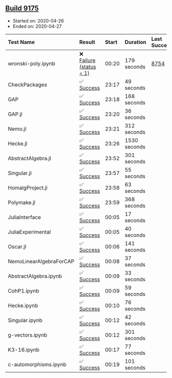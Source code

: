 ## [Build 9175](https://oscarci.mathematik.uni-kl.de/job/oscar/9175/)

* Started on: 2020-04-26
* Ended on: 2020-04-27

| Test Name    | Result | Start | Duration | Last Success | First Failure |
|:-------------|:-------|:------|:---------|:-------------|:--------------|
| wronski-poly.ipynb | ❌ [Failure (status = 1)](https://oscarci.mathematik.uni-kl.de/job/oscar/9175/artifact/logs/build-9175/wronski-poly.ipynb.log) | 00:20 | 179 seconds | [8754](https://oscarci.mathematik.uni-kl.de/job/oscar/8754/) | [8755](https://oscarci.mathematik.uni-kl.de/job/oscar/8755/) |
| CheckPackages | ✅ [Success](https://oscarci.mathematik.uni-kl.de/job/oscar/9175/artifact/logs/build-9175/CheckPackages.log) | 23:17 | 49 seconds |  |  |
| GAP | ✅ [Success](https://oscarci.mathematik.uni-kl.de/job/oscar/9175/artifact/logs/build-9175/GAP.log) | 23:18 | 168 seconds |  |  |
| GAP.jl | ✅ [Success](https://oscarci.mathematik.uni-kl.de/job/oscar/9175/artifact/logs/build-9175/GAP.jl.log) | 23:20 | 36 seconds |  |  |
| Nemo.jl | ✅ [Success](https://oscarci.mathematik.uni-kl.de/job/oscar/9175/artifact/logs/build-9175/Nemo.jl.log) | 23:21 | 312 seconds |  |  |
| Hecke.jl | ✅ [Success](https://oscarci.mathematik.uni-kl.de/job/oscar/9175/artifact/logs/build-9175/Hecke.jl.log) | 23:26 | 1530 seconds |  |  |
| AbstractAlgebra.jl | ✅ [Success](https://oscarci.mathematik.uni-kl.de/job/oscar/9175/artifact/logs/build-9175/AbstractAlgebra.jl.log) | 23:52 | 301 seconds |  |  |
| Singular.jl | ✅ [Success](https://oscarci.mathematik.uni-kl.de/job/oscar/9175/artifact/logs/build-9175/Singular.jl.log) | 23:57 | 55 seconds |  |  |
| HomalgProject.jl | ✅ [Success](https://oscarci.mathematik.uni-kl.de/job/oscar/9175/artifact/logs/build-9175/HomalgProject.jl.log) | 23:58 | 63 seconds |  |  |
| Polymake.jl | ✅ [Success](https://oscarci.mathematik.uni-kl.de/job/oscar/9175/artifact/logs/build-9175/Polymake.jl.log) | 23:59 | 368 seconds |  |  |
| JuliaInterface | ✅ [Success](https://oscarci.mathematik.uni-kl.de/job/oscar/9175/artifact/logs/build-9175/JuliaInterface.log) | 00:05 | 17 seconds |  |  |
| JuliaExperimental | ✅ [Success](https://oscarci.mathematik.uni-kl.de/job/oscar/9175/artifact/logs/build-9175/JuliaExperimental.log) | 00:05 | 40 seconds |  |  |
| Oscar.jl | ✅ [Success](https://oscarci.mathematik.uni-kl.de/job/oscar/9175/artifact/logs/build-9175/Oscar.jl.log) | 00:06 | 141 seconds |  |  |
| NemoLinearAlgebraForCAP | ✅ [Success](https://oscarci.mathematik.uni-kl.de/job/oscar/9175/artifact/logs/build-9175/NemoLinearAlgebraForCAP.log) | 00:08 | 37 seconds |  |  |
| AbstractAlgebra.ipynb | ✅ [Success](https://oscarci.mathematik.uni-kl.de/job/oscar/9175/artifact/logs/build-9175/AbstractAlgebra.ipynb.log) | 00:09 | 33 seconds |  |  |
| CohP1.ipynb | ✅ [Success](https://oscarci.mathematik.uni-kl.de/job/oscar/9175/artifact/logs/build-9175/CohP1.ipynb.log) | 00:09 | 59 seconds |  |  |
| Hecke.ipynb | ✅ [Success](https://oscarci.mathematik.uni-kl.de/job/oscar/9175/artifact/logs/build-9175/Hecke.ipynb.log) | 00:10 | 76 seconds |  |  |
| Singular.ipynb | ✅ [Success](https://oscarci.mathematik.uni-kl.de/job/oscar/9175/artifact/logs/build-9175/Singular.ipynb.log) | 00:12 | 42 seconds |  |  |
| g-vectors.ipynb | ✅ [Success](https://oscarci.mathematik.uni-kl.de/job/oscar/9175/artifact/logs/build-9175/g-vectors.ipynb.log) | 00:12 | 301 seconds |  |  |
| K3-16.ipynb | ✅ [Success](https://oscarci.mathematik.uni-kl.de/job/oscar/9175/artifact/logs/build-9175/K3-16.ipynb.log) | 00:17 | 77 seconds |  |  |
| c-automorphisms.ipynb | ✅ [Success](https://oscarci.mathematik.uni-kl.de/job/oscar/9175/artifact/logs/build-9175/c-automorphisms.ipynb.log) | 00:19 | 101 seconds |  |  |
